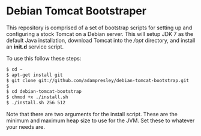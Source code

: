 # Debian Tomcat Bootstraper

This repository is comprised of a set of bootstrap scripts for 
setting up and configuring a stock Tomcat on a Debian server.
This will setup JDK 7 as the default Java installation, download
Tomcat into the */opt* directory, and install an **init.d** service
script.

To use this follow these steps:

```bash
$ cd ~
$ apt-get install git
$ git clone git://github.com/adampresley/debian-tomcat-bootstrap.git
$
$ cd debian-tomcat-bootstrap
$ chmod +x ./install.sh
$ ./install.sh 256 512
```

Note that there are two arguments for the install script. These are 
the minimum and maximum heap size to use for the JVM. Set these to 
whatever your needs are.